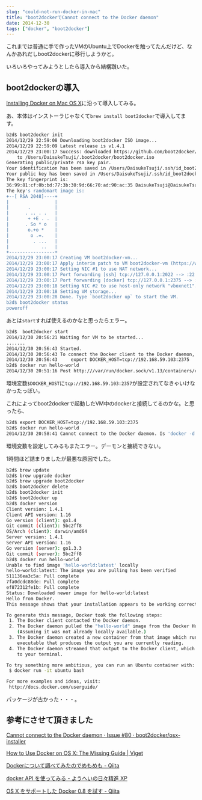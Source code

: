 ```yaml
---
slug: "could-not-run-docker-in-mac"
title: "boot2dockerでCannot connect to the Docker daemon"
date: 2014-12-30
tags: ["docker", "boot2docker"]
---
```


これまでは普通に手で作ったVMのUbuntu上でDockerを触ってたんだけど、なんかあれだしboot2dockerに移行しようかと。

いろいろやってみようとしたら導入から結構躓いた。

## boot2dockerの導入

[Installing Docker on Mac OS X](https://docs.docker.com/installation/mac/)に沿って導入してみる。

あ、本体はインストーラじゃなくて`brew install boot2docker`で導入してます。

``` sh
b2d$ boot2docker init
2014/12/29 22:59:08 Downloading boot2docker ISO image...
2014/12/29 22:59:09 Latest release is v1.4.1
2014/12/29 23:00:17 Success: downloaded https://github.com/boot2docker/boot2docker/releases/download/v1.4.1/boot2docker.iso
	to /Users/DaisukeTsuji/.boot2docker/boot2docker.iso
Generating public/private rsa key pair.
Your identification has been saved in /Users/DaisukeTsuji/.ssh/id_boot2docker.
Your public key has been saved in /Users/DaisukeTsuji/.ssh/id_boot2docker.pub.
The key fingerprint is:
36:99:81:cf:0b:bd:77:3b:30:9d:66:70:ad:90:ac:35 DaisukeTsuji@DaisukeTsujis-MacBook-Air.local
The key's randomart image is:
+--[ RSA 2048]----+
|                 |
|       .         |
|      . .. . .   |
|       + +E . .  |
|      . So * o   |
|       o.+o *    |
|        o .=.    |
|         . ...   |
|            ..   |
+-----------------+
2014/12/29 23:00:17 Creating VM boot2docker-vm...
2014/12/29 23:00:17 Apply interim patch to VM boot2docker-vm (https://www.virtualbox.org/ticket/12748)
2014/12/29 23:00:17 Setting NIC #1 to use NAT network...
2014/12/29 23:00:17 Port forwarding [ssh] tcp://127.0.0.1:2022 --> :22
2014/12/29 23:00:17 Port forwarding [docker] tcp://127.0.0.1:2375 --> :2375
2014/12/29 23:00:18 Setting NIC #2 to use host-only network "vboxnet1"...
2014/12/29 23:00:18 Setting VM storage...
2014/12/29 23:00:28 Done. Type `boot2docker up` to start the VM.
b2d$ boot2docker status
poweroff
```

あとは`start`すれば使えるのかなと思ったらエラー。

``` sh
b2d$  boot2docker start
2014/12/30 20:56:21 Waiting for VM to be started...
.......
2014/12/30 20:56:43 Started.
2014/12/30 20:56:43 To connect the Docker client to the Docker daemon, please set:
2014/12/30 20:56:43     export DOCKER_HOST=tcp://192.168.59.103:2375
b2d$ docker run hello-world
2014/12/30 20:51:16 Post http:///var/run/docker.sock/v1.13/containers/create: dial unix /var/run/docker.sock: no such file or directory
```

環境変数`$DOCKER_HOST`に`tcp://192.168.59.103:2357`が設定されてなきゃいけなかったっぽい。

これによってboot2dockerで起動したVM中のdockerと接続してるのかな。と思ったら、

``` sh
b2d$ export DOCKER_HOST=tcp://192.168.59.103:2375
b2d$ docker run hello-world
2014/12/30 20:58:41 Cannot connect to the Docker daemon. Is 'docker -d' running on this host?
```

環境変数を設定してみるもまたエラー。デーモンと接続できない。

1時間ほど詰まりましたが最悪な原因でした。

``` sh
b2d$ brew update
b2d$ brew upgrade docker
b2d$ brew upgrade boot2docker
b2d$ boot2docker delete
b2d$ boot2docker init
b2d$ boot2docker up
b2d$ docker version
Client version: 1.4.1
Client API version: 1.16
Go version (client): go1.4
Git commit (client): 5bc2ff8
OS/Arch (client): darwin/amd64
Server version: 1.4.1
Server API version: 1.16
Go version (server): go1.3.3
Git commit (server): 5bc2ff8
b2d$ docker run hello-world
Unable to find image 'hello-world:latest' locally
hello-world:latest: The image you are pulling has been verified
511136ea3c5a: Pull complete
7fa0dcdc88de: Pull complete
ef872312fe1b: Pull complete
Status: Downloaded newer image for hello-world:latest
Hello from Docker.
This message shows that your installation appears to be working correctly.

To generate this message, Docker took the following steps:
 1. The Docker client contacted the Docker daemon.
 2. The Docker daemon pulled the "hello-world" image from the Docker Hub.
    (Assuming it was not already locally available.)
 3. The Docker daemon created a new container from that image which runs the
    executable that produces the output you are currently reading.
 4. The Docker daemon streamed that output to the Docker client, which sent it
    to your terminal.

To try something more ambitious, you can run an Ubuntu container with:
 $ docker run -it ubuntu bash

For more examples and ideas, visit:
 http://docs.docker.com/userguide/
```

パッケージが古かった・・・。

## 参考にさせて頂きました

[Cannot connect to the Docker daemon · Issue #80 · boot2docker/osx-installer](https://github.com/boot2docker/osx-installer/issues/80)

[How to Use Docker on OS X: The Missing Guide | Viget](http://viget.com/extend/how-to-use-docker-on-os-x-the-missing-guide)

[Dockerについて調べてみたのでめもめも - Qiita](http://qiita.com/uchihara/items/d1b1885866949b63f7dc)

[docker API を使ってみる - ようへいの日々精進 XP](http://inokara.hateblo.jp/entry/2013/09/30/234806)

[OS X をサポートした Docker 0.8 を試す - Qiita](http://qiita.com/kanekoa/items/cf3cabb23da69c609002)

